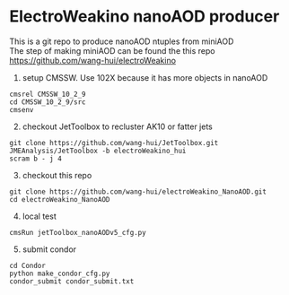 # ElectroWeakino nanoAOD producer
This is a git repo to produce nanoAOD ntuples from miniAOD  
The step of making miniAOD can be found the this repo  
https://github.com/wang-hui/electroWeakino

1. setup CMSSW. Use 102X because it has more objects in nanoAOD
```
cmsrel CMSSW_10_2_9
cd CMSSW_10_2_9/src
cmsenv
```

2. checkout JetToolbox to recluster AK10 or fatter jets
```
git clone https://github.com/wang-hui/JetToolbox.git JMEAnalysis/JetToolbox -b electroWeakino_hui
scram b - j 4
```

3. checkout this repo
```
git clone https://github.com/wang-hui/electroWeakino_NanoAOD.git
cd electroWeakino_NanoAOD
```

4. local test
```
cmsRun jetToolbox_nanoAODv5_cfg.py
```

5. submit condor
```
cd Condor
python make_condor_cfg.py
condor_submit condor_submit.txt
```
